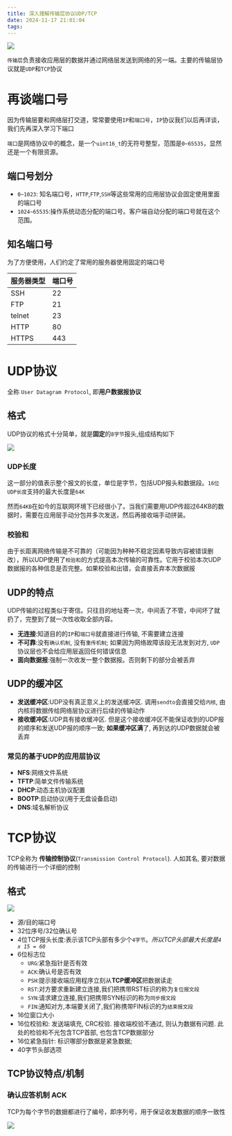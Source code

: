 ```yaml
---
title: 深入理解传输层协议UDP/TCP
date: 2024-11-17 21:01:04
tags:
---
```


![](https://picbed0521.oss-cn-shanghai.aliyuncs.com/blogpic/202409240926465.png)

`传输层`负责接收应用层的数据并通过网络层发送到网络的另一端。主要的传输层协议就是`UDP`和`TCP`协议

# 再谈端口号
因为传输层要和网络层打交道，常常要使用`IP`和`端口号`，`IP`协议我们以后再详谈，我们先再深入学习下端口

`端口`是网络协议中的概念，是一个`uint16_t`的无符号整型，范围是`0~65535`，显然还是一个有限资源。

## 端口号划分
+ `0~1023`: 知名端口号，`HTTP`,`FTP`,`SSH`等这些常用的应用层协议会固定使用里面的端口号
+ `1024~65535`:操作系统动态分配的端口号。客户端自动分配的端口号就在这个范围。

## 知名端口号
为了方便使用，人们约定了常用的服务器使用固定的端口号

| 服务器类型 | 端口号 | 
| --------- | ----- |
| SSH | 22 |
| FTP | 21 |
| telnet | 23 |
| HTTP | 80 |
| HTTPS | 443 |

# UDP协议
全称 `User Datagram Protocol`, 即**用户数据报协议**
## 格式

UDP协议的格式十分简单，就是**固定**的`8字节`报头,组成结构如下

![](https://picbed0521.oss-cn-shanghai.aliyuncs.com/blogpic/202411182031709.webp)

### UDP长度
这一部分的值表示整个报文的长度，单位是字节，包括UDP报头和数据段。`16位UDP长度`支持的最大长度是`64K`

然而`64KB`在如今的互联网环境下已经很小了。当我们需要用UDP传超过64KB的数据时，需要在应用层手动分包并多次发送，然后再接收端手动拼装。

### 校验和
由于长距离网络传输是不可靠的（可能因为种种不稳定因素导致内容被错误删改），所以UDP使用了`校验和`的方式提高本次传输的可靠性。它用于校验本次UDP数据报的各种信息是否完整。如果校验和出错，会直接丢弃本次数据报

## UDP的特点
UDP传输的过程类似于寄信。只往目的地址寄一次，中间丢了不管，中间坏了就扔了，完整到了就一次性收取全部内容。

+ **无连接**:知道目的的`IP`和`端口号`就直接进行传输, 不需要建立连接
+ **不可靠**:没有`确认机制`, 没有`重传机制`; 如果因为网络故障该段无法发到对方, `UDP`协议层也不会给应用层返回任何错误信息
+ **面向数据报**:强制一次收发一整个数据报。否则剩下的部分会被丢弃

## UDP的缓冲区

+ **发送缓冲区**:UDP没有真正意义上的发送缓冲区. 调用`sendto`会直接交给`内核`, 由内核将数据传给网络层协议进行后续的传输动作
+ **接收缓冲区**:UDP具有接收缓冲区. 但是这个接收缓冲区不能保证收到的UDP报的顺序和发送UDP报的顺序一致; **如果缓冲区满**了, 再到达的UDP数据就会被丢弃

### 常见的基于UDP的应用层协议
+ **NFS**:网络文件系统
+ **TFTP**:简单文件传输系统
+ **DHCP**:动态主机协议配置
+ **BOOTP**:启动协议(用于无盘设备启动)
+ **DNS**:域名解析协议

# TCP协议
TCP全称为 **传输控制协议**(`Transmission Control Protocol`). 人如其名, 要对数据的传输进行一个详细的控制

## 格式

![](https://picbed0521.oss-cn-shanghai.aliyuncs.com/blogpic/202411191558676.webp)

+ 源/目的端口号
+ 32位序号/32位确认号
+ 4位TCP报头长度:表示该TCP头部有多少个`4字节`。*所以TCP头部最大长度是`4 x 15 = 60`*
+ 6位标志位
  + `URG`:紧急指针是否有效
  + `ACK`:确认号是否有效
  + `PSH`:提示接收端应用程序立刻从**TCP缓冲区**把数据读走
  + `RST`:对方要求重新建立连接,我们把携带RST标识的称为`复位报文段`
  + `SYN`:请求建立连接,我们把携带SYN标识的称为`同步报文段`
  + `FIN`:通知对方,本端要关闭了,我们称携带FIN标识的为`结束报文段`
+ 16位窗口大小
+ 16位校验和: 发送端填充, CRC校验. 接收端校验不通过, 则认为数据有问题. 此处的检验和不光包含TCP首部, 也包含TCP数据部分
+ 16位紧急指针: 标识哪部分数据是紧急数据;
+ 40字节头部选项

## TCP协议特点/机制

### 确认应答机制 ACK
TCP为每个字节的数据都进行了编号，即序列号，用于保证收发数据的顺序一致性

![](https://picbed0521.oss-cn-shanghai.aliyuncs.com/blogpic/202411192106194.webp)